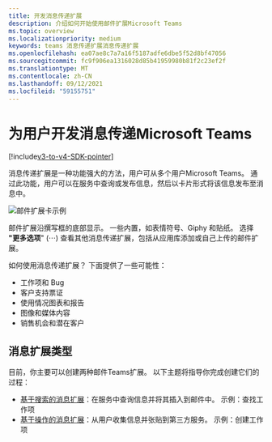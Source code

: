 ```yaml
---
title: 开发消息传递扩展
description: 介绍如何开始使用邮件扩展Microsoft Teams
ms.topic: overview
ms.localizationpriority: medium
keywords: teams 消息传递扩展消息传递扩展
ms.openlocfilehash: ea07ae8c7a7a16f5187adfe6dbe5f52d8bf47056
ms.sourcegitcommit: fc9f906ea1316028d85b41959980b81f2c23ef2f
ms.translationtype: MT
ms.contentlocale: zh-CN
ms.lasthandoff: 09/12/2021
ms.locfileid: "59155751"
---
```

# <a name="develop-messaging-extensions-for-microsoft-teams"></a>为用户开发消息传递Microsoft Teams

[!include[v3-to-v4-SDK-pointer](~/includes/v3-to-v4-pointer-me.md)]

消息传递扩展是一种功能强大的方法，用户可从多个用户Microsoft Teams。 通过此功能，用户可以在服务中查询或发布信息，然后以卡片形式将该信息发布至消息中。

![邮件扩展卡示例](~/assets/images/compose-extensions/ceexample.png)

邮件扩展沿撰写框的底部显示。 一些内置，如表情符号、Giphy 和贴纸。 选择 **"更多选项**" (&#8943;) 查看其他消息传递扩展，包括从应用库添加或自己上传的邮件扩展。

如何使用消息传递扩展？ 下面提供了一些可能性：

* 工作项和 Bug
* 客户支持票证
* 使用情况图表和报告
* 图像和媒体内容
* 销售机会和潜在客户

## <a name="types-of-messaging-extensions"></a>消息扩展类型

目前，你主要可以创建两种邮件Teams扩展。 以下主题将指导你完成创建它们的过程：

* [基于搜索的消息扩展](~/resources/messaging-extension-v3/search-extensions.md)：在服务中查询信息并将其插入到邮件中。 示例：查找工作项
* [基于操作的消息扩展](~/resources/messaging-extension-v3/create-extensions.md)：从用户收集信息并张贴到第三方服务。 示例：创建工作项
